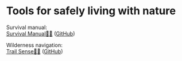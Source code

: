 
# Tools for safely living with nature

Survival manual:  
[Survival Manual🤖🆓](https://survivalmanual.github.io/) ([GitHub](https://github.com/ligi/SurvivalManual))

Wilderness navigation:  
[Trail Sense🤖🆓](https://f-droid.org/packages/com.kylecorry.trail_sense/) ([GitHub](https://github.com/kylecorry31/Trail-Sense))
